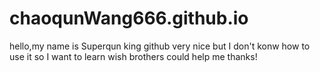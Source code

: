 # chaoqunWang666.github.io
hello,my name is Superqun king
github very  nice
but
I don't konw 
how 
to
use
it
so
I want to learn 
wish
brothers 
could
help 
me
thanks!
